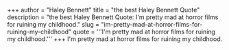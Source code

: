+++
author = "Haley Bennett"
title = "the best Haley Bennett Quote"
description = "the best Haley Bennett Quote: I'm pretty mad at horror films for ruining my childhood."
slug = "im-pretty-mad-at-horror-films-for-ruining-my-childhood"
quote = '''I'm pretty mad at horror films for ruining my childhood.'''
+++
I'm pretty mad at horror films for ruining my childhood.
